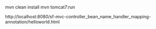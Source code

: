mvn clean install
mvn tomcat7:run

http://localhost:8080/sf-mvc-controller_bean_name_handler_mapping-annotation/helloworld.html

